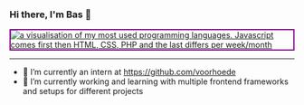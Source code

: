 ### Hi there, I'm Bas 👋

<a href="https://github.com/anuraghazra/github-readme-stats">
  <img align="center" style="border:2px solid purple;" src="https://github-readme-stats.vercel.app/api/top-langs/?username=aaraar" alt="a visualisation of my most used programming languages. Javascript comes first then HTML, CSS, PHP and the last differs per week/month" />
</a>
    
 ----       
        
- 🔭 I’m currently an intern at https://github.com/voorhoede
- 🌱 I’m currently working and learning with multiple frontend frameworks and setups for different projects
